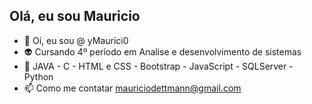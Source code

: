 ## Olá, eu sou Mauricio
- 👋 Oi, eu sou @ yMaurici0
- 👽 Cursando 4º período em Analise e desenvolvimento de sistemas 
- 🌱 JAVA - C - HTML e CSS - Bootstrap - JavaScript - SQLServer - Python
- 📫 Como me contatar mauriciodettmann@gmail.com


